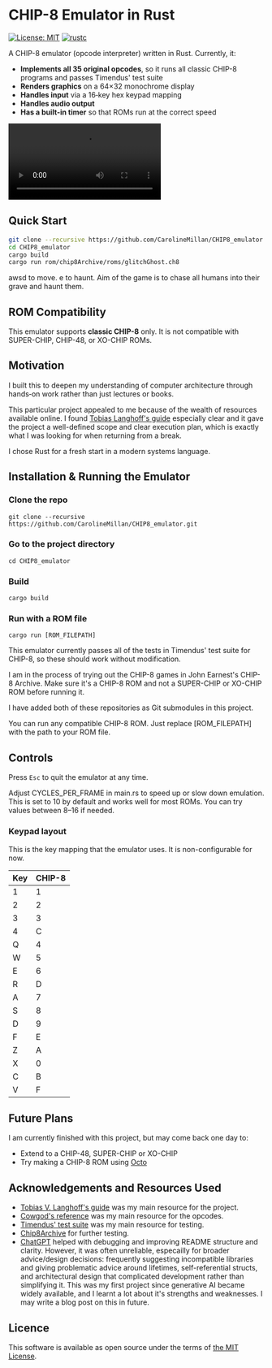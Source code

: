 # CHIP-8 Emulator in Rust

[![License: MIT](https://img.shields.io/badge/License-MIT-blue.svg)](LICENSE)
[![rustc](https://img.shields.io/badge/rustc-1.84%2B-brightgreen.svg)](https://www.rust-lang.org/tools/install)

A CHIP-8 emulator (opcode interpreter) written in Rust. Currently, it:

- **Implements all 35 original opcodes**, so it runs all classic CHIP-8 programs and passes Timendus' test suite
- **Renders graphics** on a 64×32 monochrome display
- **Handles input** via a 16‑key hex keypad mapping
- **Handles audio output**
- **Has a built-in timer** so that ROMs run at the correct speed

![video_demo](images/demo.mov)

## Quick Start

```bash
git clone --recursive https://github.com/CarolineMillan/CHIP8_emulator.git
cd CHIP8_emulator 
cargo build 
cargo run rom/chip8Archive/roms/glitchGhost.ch8
```

awsd to move. e to haunt. Aim of the game is to chase all humans into their grave and haunt them.

## ROM Compatibility

This emulator supports **classic CHIP-8** only. It is not compatible with SUPER-CHIP, CHIP-48, or XO-CHIP ROMs.

## Motivation

I built this to deepen my understanding of computer architecture through hands‑on work rather than just lectures or books.

This particular project appealed to me because of the wealth of resources available online. I found [Tobias Langhoff's guide](https://tobiasvl.github.io/blog/write-a-chip-8-emulator/) especially clear and it gave the project a well-defined scope and clear execution plan, which is exactly what I was looking for when returning from a break.

I chose Rust for a fresh start in a modern systems language.

## Installation & Running the Emulator

### Clone the repo

``` git clone --recursive https://github.com/CarolineMillan/CHIP8_emulator.git ```

### Go to the project directory

``` cd CHIP8_emulator ```

### Build

``` cargo build ```

### Run with a ROM file

``` cargo run [ROM_FILEPATH] ```

This emulator currently passes all of the tests in Timendus' test suite for CHIP-8, so these should work without modification.

I am in the process of trying out the CHIP-8 games in John Earnest's CHIP-8 Archive. Make sure it's a CHIP-8 ROM and not a SUPER-CHIP or XO-CHIP ROM before running it.

I have added both of these repositories as Git submodules in this project.

You can run any compatible CHIP-8 ROM. Just replace [ROM_FILEPATH] with the path to your ROM file.

## Controls

Press `Esc` to quit the emulator at any time.

Adjust CYCLES_PER_FRAME in main.rs to speed up or slow down emulation. This is set to 10 by default and works well for most ROMs. You can try values between 8–16 if needed.

### Keypad layout

This is the key mapping that the emulator uses. It is non-configurable for now.

|Key | CHIP-8|
|----|-------|
|1|1|
|2|2|
|3|3|
|4|C|
|Q|4|
|W|5|
|E|6|
|R|D|
|A|7|
|S|8|
|D|9|
|F|E|
|Z|A|
|X|0|
|C|B|
|V|F|

## Future Plans

I am currently finished with this project, but may come back one day to:

- Extend to a CHIP-48, SUPER-CHIP or XO-CHIP
- Try making a CHIP-8 ROM using [Octo](https://johnearnest.github.io/Octo/index.html?key=VSNszvkc)

## Acknowledgements and Resources Used

- [Tobias V. Langhoff's guide](https://tobiasvl.github.io/blog/write-a-chip-8-emulator/) was my main resource for the project.
- [Cowgod's reference](http://devernay.free.fr/hacks/chip8/C8TECH10.HTM) was my main resource for the opcodes.
- [Timendus' test suite](https://github.com/Timendus/chip8-test-suite) was my main resource for testing.
- [Chip8Archive](https://github.com/JohnEarnest/chip8Archive) for further testing.
- [ChatGPT](https://chatgpt.com/) helped with debugging and improving README structure and clarity. However, it was often unreliable, especailly for broader advice/design decisions: frequently suggesting incompatible libraries and giving problematic advice around lifetimes, self-referential structs, and architectural design that complicated development rather than simplifying it. This was my first project since generative AI became widely available, and I learnt a lot about it's strengths and weaknesses. I may write a blog post on this in future.

## Licence

This software is available as open source under the terms of [the MIT License](https://opensource.org/license/MIT).


[def]: images/demo.mov
